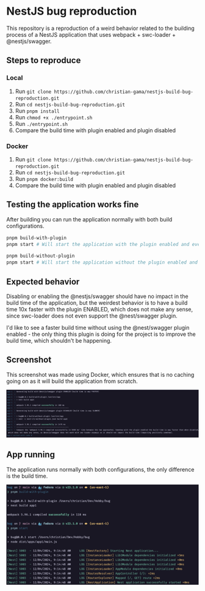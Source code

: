 # NestJS bug reproduction

This repository is a reproduction of a weird behavior related to the building process of a NestJS application that uses webpack + swc-loader + @nestjs/swagger.

## Steps to reproduce

### Local
1. Run `git clone https://github.com/christian-gama/nestjs-build-bug-reproduction.git`
2. Run `cd nestjs-build-bug-reproduction.git`
3. Run `pnpm install`
4. Run `chmod +x ./entrypoint.sh`
5. Run `./entrypoint.sh`
6. Compare the build time with plugin enabled and plugin disabled

### Docker
1. Run `git clone https://github.com/christian-gama/nestjs-build-bug-reproduction.git`
2. Run `cd nestjs-build-bug-reproduction.git`
3. Run `pnpm docker:build`
4. Compare the build time with plugin enabled and plugin disabled

## Testing the application works fine

After building you can run the application normally with both build configurations.

```bash
pnpm build-with-plugin
pnpm start # Will start the application with the plugin enabled and everything works fine
```

```bash
pnpm build-without-plugin
pnpm start # Will start the application without the plugin enabled and everything works fine as well
```

## Expected behavior

Disabling or enabling the @nestjs/swagger should have no impact in the build time of the application, but the weirdest behavior is to have a build time 10x faster with the plugin ENABLED, which does not make any sense, since swc-loader does not even support the @nest/swagger plugin.

I'd like to see a faster build time without using the @nest/swagger plugin enabled - the only thing this plugin is doing for the project is to improve the build time, which shouldn't be happening.

## Screenshot

This screenshot was made using Docker, which ensures that is no caching going on as it will build the application from scratch.

![Build Time Comparison](./screenshot.png)


## App running

The application runs normally with both configurations, the only difference is the build time.

![Application running with plugin enabled](./app-running.png)
